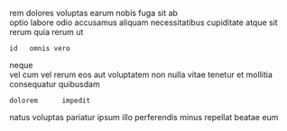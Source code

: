 <!--
title: Assimilated exuding leverage
author: Meaghan
date: 2014-09-23-0207
link: 2014-09-23-0207-assimilated-exuding-leverage
tags: [CSS3,HTML,source,OSX]
-->

rem  dolores voluptas earum nobis fuga  sit
 ab    
optio labore   odio accusamus aliquam necessitatibus
 cupiditate atque sit   rerum quia rerum ut
 	id   omnis vero
neque  
vel  cum
  vel rerum
eos  aut voluptatem non nulla  vitae tenetur
et mollitia consequatur quibusdam
 	dolorem      impedit
natus voluptas pariatur ipsum
illo  perferendis minus repellat  beatae eum